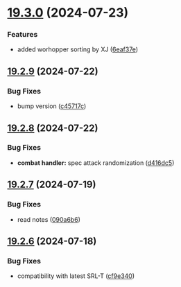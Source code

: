# [19.3.0](https://github.com/Torwent/WaspLib/compare/v19.2.9...v19.3.0) (2024-07-23)


### Features

* added worhopper sorting by XJ ([6eaf37e](https://github.com/Torwent/WaspLib/commit/6eaf37ee65825a2ff0b86261a4ff28bef81dbf77))



## [19.2.9](https://github.com/Torwent/WaspLib/compare/v19.2.8...v19.2.9) (2024-07-22)


### Bug Fixes

* bump version ([c45717c](https://github.com/Torwent/WaspLib/commit/c45717c1daf9a04d06c8231c9479eee67929b577))



## [19.2.8](https://github.com/Torwent/WaspLib/compare/v19.2.7...v19.2.8) (2024-07-22)


### Bug Fixes

* **combat handler:** spec attack randomization ([d416dc5](https://github.com/Torwent/WaspLib/commit/d416dc596979a42170502396c0840d232309560d))



## [19.2.7](https://github.com/Torwent/WaspLib/compare/v19.2.6...v19.2.7) (2024-07-19)


### Bug Fixes

* read notes ([090a6b6](https://github.com/Torwent/WaspLib/commit/090a6b6bbcc0a3d7c6dd84e26793720b9f8beca0))



## [19.2.6](https://github.com/Torwent/WaspLib/compare/v19.2.5...v19.2.6) (2024-07-18)


### Bug Fixes

* compatibility with latest SRL-T ([cf9e340](https://github.com/Torwent/WaspLib/commit/cf9e340a53ad7982956b5a86398756e482840f09))



